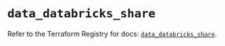 # `data_databricks_share`

Refer to the Terraform Registry for docs: [`data_databricks_share`](https://registry.terraform.io/providers/databricks/databricks/1.64.0/docs/data-sources/share).
